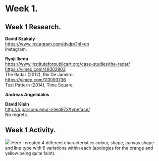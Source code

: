 # Week 1.
## Week 1 Research. 
**David Szakaly**<br/>
https://www.instagram.com/dvdp/?hl=en<br/>
Instagram.<br/>

**Ryoji Ikeda**<br/>
https://www.instituteforpublicart.org/case-studies/the-radar/<br/>
https://vimeo.com/49302903<br/>
The Radar (2012), Rio De Janeiro.<br/>
https://vimeo.com/113093736<br/>
Test Pattern (2014), Time Square.<br/>

**Andreas Angelidakis**<br/>

**David Klein**<br/>
http://b.parsons.edu/~kleid973/typeface/<br/>
No regrets. 
## Week 1 Activity. 
<img src=https://github.com/V1NNYB4RT3L5/Slave-To-The-Algorithm-/blob/master/Week%201/Week%201%20activity.jpg>
Here I created 4 different characteristics colour, shape, canvas shape and line type with 6 variations within each (apologies for the orange and yellow being quite faint). 
